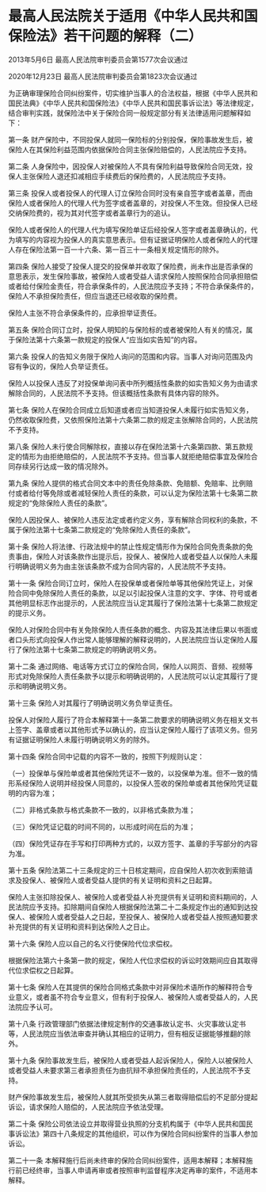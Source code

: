 # 最高人民法院关于适用《中华人民共和国保险法》若干问题的解释（二）

2013年5月6日 最高人民法院审判委员会第1577次会议通过

2020年12月23日 最高人民法院审判委员会第1823次会议通过

<!-- INFO END -->

为正确审理保险合同纠纷案件，切实维护当事人的合法权益，根据《中华人民共和国民法典》《中华人民共和国保险法》《中华人民共和国民事诉讼法》等法律规定，结合审判实践，就保险法中关于保险合同一般规定部分有关法律适用问题解释如下：

第一条 财产保险中，不同投保人就同一保险标的分别投保，保险事故发生后，被保险人在其保险利益范围内依据保险合同主张保险赔偿的，人民法院应予支持。

第二条 人身保险中，因投保人对被保险人不具有保险利益导致保险合同无效，投保人主张保险人退还扣减相应手续费后的保险费的，人民法院应予支持。

第三条 投保人或者投保人的代理人订立保险合同时没有亲自签字或者盖章，而由保险人或者保险人的代理人代为签字或者盖章的，对投保人不生效。但投保人已经交纳保险费的，视为其对代签字或者盖章行为的追认。

保险人或者保险人的代理人代为填写保险单证后经投保人签字或者盖章确认的，代为填写的内容视为投保人的真实意思表示。但有证据证明保险人或者保险人的代理人存在保险法第一百一十六条、第一百三十一条相关规定情形的除外。

第四条 保险人接受了投保人提交的投保单并收取了保险费，尚未作出是否承保的意思表示，发生保险事故，被保险人或者受益人请求保险人按照保险合同承担赔偿或者给付保险金责任，符合承保条件的，人民法院应予支持；不符合承保条件的，保险人不承担保险责任，但应当退还已经收取的保险费。

保险人主张不符合承保条件的，应承担举证责任。

第五条 保险合同订立时，投保人明知的与保险标的或者被保险人有关的情况，属于保险法第十六条第一款规定的投保人“应当如实告知”的内容。

第六条 投保人的告知义务限于保险人询问的范围和内容。当事人对询问范围及内容有争议的，保险人负举证责任。

保险人以投保人违反了对投保单询问表中所列概括性条款的如实告知义务为由请求解除合同的，人民法院不予支持。但该概括性条款有具体内容的除外。

第七条 保险人在保险合同成立后知道或者应当知道投保人未履行如实告知义务，仍然收取保险费，又依照保险法第十六条第二款的规定主张解除合同的，人民法院不予支持。

第八条 保险人未行使合同解除权，直接以存在保险法第十六条第四款、第五款规定的情形为由拒绝赔偿的，人民法院不予支持。但当事人就拒绝赔偿事宜及保险合同存续另行达成一致的情况除外。

第九条 保险人提供的格式合同文本中的责任免除条款、免赔额、免赔率、比例赔付或者给付等免除或者减轻保险人责任的条款，可以认定为保险法第十七条第二款规定的“免除保险人责任的条款”。

保险人因投保人、被保险人违反法定或者约定义务，享有解除合同权利的条款，不属于保险法第十七条第二款规定的“免除保险人责任的条款”。

第十条 保险人将法律、行政法规中的禁止性规定情形作为保险合同免责条款的免责事由，保险人对该条款作出提示后，投保人、被保险人或者受益人以保险人未履行明确说明义务为由主张该条款不成为合同内容的，人民法院不予支持。

第十一条 保险合同订立时，保险人在投保单或者保险单等其他保险凭证上，对保险合同中免除保险人责任的条款，以足以引起投保人注意的文字、字体、符号或者其他明显标志作出提示的，人民法院应当认定其履行了保险法第十七条第二款规定的提示义务。

保险人对保险合同中有关免除保险人责任条款的概念、内容及其法律后果以书面或者口头形式向投保人作出常人能够理解的解释说明的，人民法院应当认定保险人履行了保险法第十七条第二款规定的明确说明义务。

第十二条 通过网络、电话等方式订立的保险合同，保险人以网页、音频、视频等形式对免除保险人责任条款予以提示和明确说明的，人民法院可以认定其履行了提示和明确说明义务。

第十三条 保险人对其履行了明确说明义务负举证责任。

投保人对保险人履行了符合本解释第十一条第二款要求的明确说明义务在相关文书上签字、盖章或者以其他形式予以确认的，应当认定保险人履行了该项义务。但另有证据证明保险人未履行明确说明义务的除外。

第十四条 保险合同中记载的内容不一致的，按照下列规则认定：

（一）投保单与保险单或者其他保险凭证不一致的，以投保单为准。但不一致的情形系经保险人说明并经投保人同意的，以投保人签收的保险单或者其他保险凭证载明的内容为准；

（二）非格式条款与格式条款不一致的，以非格式条款为准；

（三）保险凭证记载的时间不同的，以形成时间在后的为准；

（四）保险凭证存在手写和打印两种方式的，以双方签字、盖章的手写部分的内容为准。

第十五条 保险法第二十三条规定的三十日核定期间，应自保险人初次收到索赔请求及投保人、被保险人或者受益人提供的有关证明和资料之日起算。

保险人主张扣除投保人、被保险人或者受益人补充提供有关证明和资料期间的，人民法院应予支持。扣除期间自保险人根据保险法第二十二条规定作出的通知到达投保人、被保险人或者受益人之日起，至投保人、被保险人或者受益人按照通知要求补充提供的有关证明和资料到达保险人之日止。

第十六条 保险人应以自己的名义行使保险代位求偿权。

根据保险法第六十条第一款的规定，保险人代位求偿权的诉讼时效期间应自其取得代位求偿权之日起算。

第十七条 保险人在其提供的保险合同格式条款中对非保险术语所作的解释符合专业意义，或者虽不符合专业意义，但有利于投保人、被保险人或者受益人的，人民法院应予认可。

第十八条 行政管理部门依据法律规定制作的交通事故认定书、火灾事故认定书等，人民法院应当依法审查并确认其相应的证明力，但有相反证据能够推翻的除外。

第十九条 保险事故发生后，被保险人或者受益人起诉保险人，保险人以被保险人或者受益人未要求第三者承担责任为由抗辩不承担保险责任的，人民法院不予支持。

财产保险事故发生后，被保险人就其所受损失从第三者取得赔偿后的不足部分提起诉讼，请求保险人赔偿的，人民法院应予依法受理。

第二十条 保险公司依法设立并取得营业执照的分支机构属于《中华人民共和国民事诉讼法》第四十八条规定的其他组织，可以作为保险合同纠纷案件的当事人参加诉讼。

第二十一条 本解释施行后尚未终审的保险合同纠纷案件，适用本解释；本解释施行前已经终审，当事人申请再审或者按照审判监督程序决定再审的案件，不适用本解释。
